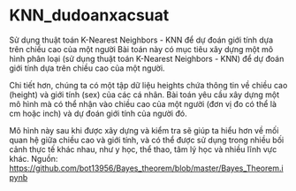 # KNN_dudoanxacsuat
Sử dụng thuật toán K-Nearest Neighbors - KNN để dự đoán giới tính dựa trên chiều cao của một người
Bài toán này có mục tiêu xây dựng một mô hình phân loại (sử dụng thuật toán K-Nearest Neighbors - KNN) để dự đoán giới tính dựa trên chiều cao của một người.

Chi tiết hơn, chúng ta có một tập dữ liệu heights chứa thông tin về chiều cao (height) và giới tính (sex) của các cá nhân. Bài toán yêu cầu xây dựng một mô hình mà có thể nhận vào chiều cao của một người (đơn vị đo có thể là cm hoặc inch) và dự đoán giới tính của người đó.

Mô hình này sau khi được xây dựng và kiểm tra sẽ giúp ta hiểu hơn về mối quan hệ giữa chiều cao và giới tính, và có thể được sử dụng trong nhiều bối cảnh thực tế khác nhau, như y học, thể thao, tâm lý học và nhiều lĩnh vực khác.
Nguồn: https://github.com/bot13956/Bayes_theorem/blob/master/Bayes_Theorem.ipynb 
